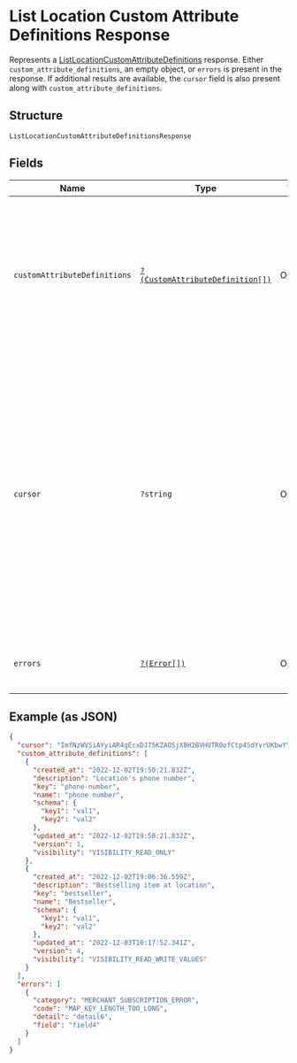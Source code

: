 
# List Location Custom Attribute Definitions Response

Represents a [ListLocationCustomAttributeDefinitions](../../doc/apis/location-custom-attributes.md#list-location-custom-attribute-definitions) response.
Either `custom_attribute_definitions`, an empty object, or `errors` is present in the response.
If additional results are available, the `cursor` field is also present along with `custom_attribute_definitions`.

## Structure

`ListLocationCustomAttributeDefinitionsResponse`

## Fields

| Name | Type | Tags | Description | Getter | Setter |
|  --- | --- | --- | --- | --- | --- |
| `customAttributeDefinitions` | [`?(CustomAttributeDefinition[])`](../../doc/models/custom-attribute-definition.md) | Optional | The retrieved custom attribute definitions. If no custom attribute definitions are found,<br>Square returns an empty object (`{}`). | getCustomAttributeDefinitions(): ?array | setCustomAttributeDefinitions(?array customAttributeDefinitions): void |
| `cursor` | `?string` | Optional | The cursor to provide in your next call to this endpoint to retrieve the next page of<br>results for your original request. This field is present only if the request succeeded and<br>additional results are available. For more information, see [Pagination](https://developer.squareup.com/docs/build-basics/common-api-patterns/pagination). | getCursor(): ?string | setCursor(?string cursor): void |
| `errors` | [`?(Error[])`](../../doc/models/error.md) | Optional | Any errors that occurred during the request. | getErrors(): ?array | setErrors(?array errors): void |

## Example (as JSON)

```json
{
  "cursor": "ImfNzWVSiAYyiAR4gEcxDJ75KZAOSjX8H2BVHUTR0ofCtp4SdYvrUKbwYY2aCH2WqZ2FsfAuylEVUlTfaINg3ecIlFpP9Y5Ie66w9NSg9nqdI5fCJ6qdH2s0za5m2plFonsjIuFaoN89j78ROUwuSOzD6mFZPcJHhJ0CxEKc0SBH",
  "custom_attribute_definitions": [
    {
      "created_at": "2022-12-02T19:50:21.832Z",
      "description": "Location's phone number",
      "key": "phone-number",
      "name": "phone number",
      "schema": {
        "key1": "val1",
        "key2": "val2"
      },
      "updated_at": "2022-12-02T19:50:21.832Z",
      "version": 1,
      "visibility": "VISIBILITY_READ_ONLY"
    },
    {
      "created_at": "2022-12-02T19:06:36.559Z",
      "description": "Bestselling item at location",
      "key": "bestseller",
      "name": "Bestseller",
      "schema": {
        "key1": "val1",
        "key2": "val2"
      },
      "updated_at": "2022-12-03T10:17:52.341Z",
      "version": 4,
      "visibility": "VISIBILITY_READ_WRITE_VALUES"
    }
  ],
  "errors": [
    {
      "category": "MERCHANT_SUBSCRIPTION_ERROR",
      "code": "MAP_KEY_LENGTH_TOO_LONG",
      "detail": "detail6",
      "field": "field4"
    }
  ]
}
```

